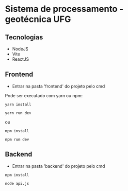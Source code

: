 # Sistema de processamento - geotécnica UFG

## Tecnologias
- NodeJS
- Vite
- ReactJS

## Frontend
- Entrar na pasta 'frontend' do projeto pelo cmd

Pode ser executado com yarn ou npm:
```
yarn install
```
```
yarn run dev
```
ou 
```
npm install
```
```
npm run dev
```

## Backend
- Entrar na pasta 'backend' do projeto pelo cmd
```
npm install
```
```
node api.js
```